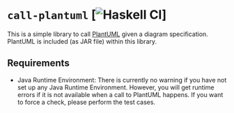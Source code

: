 # `call-plantuml` [![Haskell CI](https://github.com/marcellussiegburg/call-plantuml/workflows/Haskell%20CI/badge.svg)]

This is a simple library to call [PlantUML](https://plantuml.com) given a diagram specification.
PlantUML is included (as JAR file) within this library.

## Requirements

- Java Runtime Environment:
  There is currently no warning if you have not set up any Java Runtime Environment.
  However, you will get runtime errors if it is not available when a call to PlantUML happens.
  If you want to force a check, please perform the test cases.
